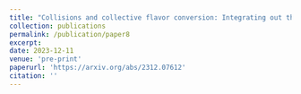 ```yaml
---
title: "Collisions and collective flavor conversion: Integrating out the fast dynamics"
collection: publications
permalink: /publication/paper8
excerpt: 
date: 2023-12-11
venue: 'pre-print'
paperurl: 'https://arxiv.org/abs/2312.07612'
citation: ''
---
```


